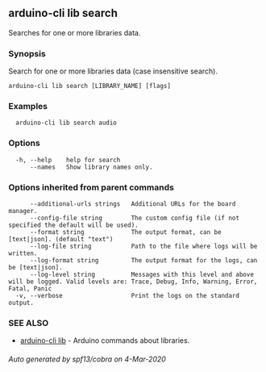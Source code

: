 ## arduino-cli lib search

Searches for one or more libraries data.

### Synopsis

Search for one or more libraries data (case insensitive search).

```
arduino-cli lib search [LIBRARY_NAME] [flags]
```

### Examples

```
  arduino-cli lib search audio
```

### Options

```
  -h, --help    help for search
      --names   Show library names only.
```

### Options inherited from parent commands

```
      --additional-urls strings   Additional URLs for the board manager.
      --config-file string        The custom config file (if not specified the default will be used).
      --format string             The output format, can be [text|json]. (default "text")
      --log-file string           Path to the file where logs will be written.
      --log-format string         The output format for the logs, can be [text|json].
      --log-level string          Messages with this level and above will be logged. Valid levels are: Trace, Debug, Info, Warning, Error, Fatal, Panic
  -v, --verbose                   Print the logs on the standard output.
```

### SEE ALSO

* [arduino-cli lib](arduino-cli_lib.md)	 - Arduino commands about libraries.

###### Auto generated by spf13/cobra on 4-Mar-2020
